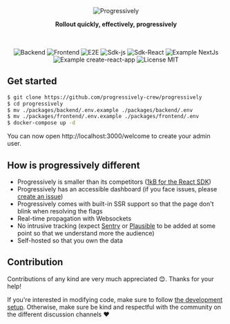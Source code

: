 <div align="center">
 <img src="https://user-images.githubusercontent.com/3874873/182601482-09575409-cc78-4965-878c-9a44ffec893f.png" alt="Progressively" />
 <p><strong>Rollout quickly, effectively, progressively</strong></p>
</div>

<br />
<br />

<div align="center">
<img src="https://github.com/progressively-crew/progressively/actions/workflows/backend.yml/badge.svg" alt="Backend" />
<img src="https://github.com/progressively-crew/progressively/actions/workflows/frontend.yml/badge.svg" alt="Frontend" />
<img src="https://github.com/progressively-crew/progressively/actions/workflows/e2e.yml/badge.svg" alt="E2E" />
<img src="https://github.com/progressively-crew/progressively/actions/workflows/sdk.yml/badge.svg" alt="Sdk-js" />
<img src="https://github.com/progressively-crew/progressively/actions/workflows/sdk-react.yml/badge.svg" alt="Sdk-React" />
<img src="https://github.com/progressively-crew/progressively/actions/workflows/example-nextjs.yml/badge.svg" alt="Example NextJs">
<img src="https://github.com/progressively-crew/progressively/actions/workflows/example-cra.yml/badge.svg" alt="Example create-react-app">
<img src="https://img.shields.io/badge/License-MIT-yellow.svg" alt="License MIT" />
</div>

## Get started

```sh
$ git clone https://github.com/progressively-crew/progressively
$ cd progressively
$ mv ./packages/backend/.env.example ./packages/backend/.env
$ mv ./packages/frontend/.env.example ./packages/frontend/.env
$ docker-compose up -d
```

You can now open http://localhost:3000/welcome to create your admin user.

## How is progressively different

- Progressively is smaller than its competitors ([1kB for the React SDK](https://github.com/progressively-crew/progressively/tree/master/example/bundle-diffs))
- Progressively has an accessible dashboard (if you face issues, please [create an issue](https://github.com/progressively-crew/progressively/issues))
- Progressively comes with built-in SSR support so that the page don't blink when resolving the flags
- Real-time propagation with Websockets
- No intrusive tracking (expect [Sentry](sentry.io/) or [Plausible](https://plausible.io/) to be added at some point so that we understand more the audience)
- Self-hosted so that you own the data

## Contribution

Contributions of any kind are very much appreciated :blush:. Thanks for your help!

If you're interested in modifying code, make sure to follow [the development setup](./DEV_SETUP.md). Otherwise, make sure be kind and respectful with the community on the different discussion channels :heart:
